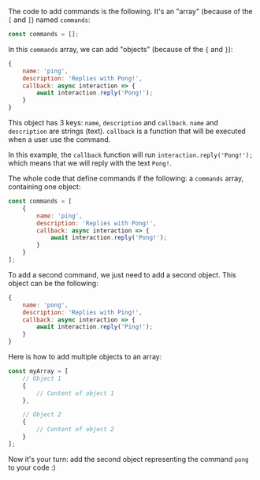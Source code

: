 The code to add commands is the following. It's an "array" (because of the `[` and `]`) named `commands`:

```javascript
const commands = [];
```

In this `commands` array, we can add "objects" (because of the `{` and `}`):
```javascript
{
	name: 'ping',
	description: 'Replies with Pong!',
	callback: async interaction => {
		await interaction.reply('Pong!');
	}
}
```

This object has 3 keys: `name`, `description` and `callback`.
`name` and `description` are strings (text).
`callback` is a function that will be executed when a user use the command.

In this example, the `callback` function will run `interaction.reply('Pong!');` which means that we will reply with the text `Pong!`.

The whole code that define commands if the following: a `commands` array, containing one object:

```javascript
const commands = [
	{
		name: 'ping',
		description: 'Replies with Pong!',
		callback: async interaction => {
			await interaction.reply('Pong!');
		}
	}
];
```


To add a second command, we just need to add a second object.
This object can be the following:

```javascript
{
	name: 'pong',
	description: 'Replies with Ping!',
	callback: async interaction => {
		await interaction.reply('Ping!');
	}
}
```

Here is how to add multiple objects to an array:
```javascript
const myArray = [
	// Object 1
	{
		// Content of object 1
	},

	// Object 2
	{
		// Content of object 2
	}
];
```

Now it's your turn: add the second object representing the command `pong` to your code :)